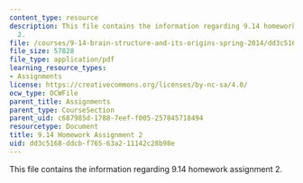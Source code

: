 ```yaml
---
content_type: resource
description: This file contains the information regarding 9.14 homework assignment
  2.
file: /courses/9-14-brain-structure-and-its-origins-spring-2014/dd3c5168ddcbf76563a211142c28b98e_MIT9_14S14_Homework2.pdf
file_size: 57828
file_type: application/pdf
learning_resource_types:
- Assignments
license: https://creativecommons.org/licenses/by-nc-sa/4.0/
ocw_type: OCWFile
parent_title: Assignments
parent_type: CourseSection
parent_uid: c687985d-1788-7eef-f005-257845718494
resourcetype: Document
title: 9.14 Homework Assignment 2
uid: dd3c5168-ddcb-f765-63a2-11142c28b98e
---
```

This file contains the information regarding 9.14 homework assignment 2.